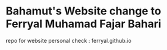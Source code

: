 # Bahamut's Website change to Ferryal Muhamad Fajar Bahari 

  repo for website personal
  check : ferryal.github.io
